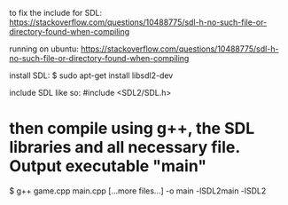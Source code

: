 to fix the include for SDL: https://stackoverflow.com/questions/10488775/sdl-h-no-such-file-or-directory-found-when-compiling


running on ubuntu:
https://stackoverflow.com/questions/10488775/sdl-h-no-such-file-or-directory-found-when-compiling

install SDL:
$ sudo apt-get install libsdl2-dev

include SDL like so:
#include <SDL2/SDL.h> 

# then compile using g++, the SDL libraries and all necessary file. Output executable "main"
$ g++ game.cpp main.cpp [...more files...] -o main -lSDL2main -lSDL2
